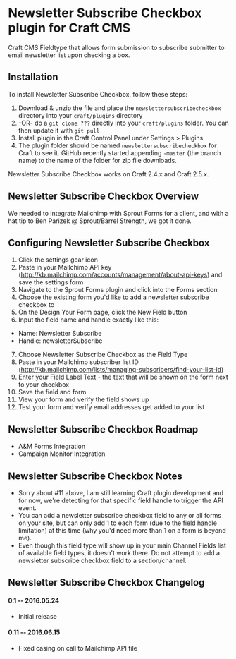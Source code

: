 # Newsletter Subscribe Checkbox plugin for Craft CMS

Craft CMS Fieldtype that allows form submission to subscribe submitter to email newsletter list upon checking a box.

## Installation

To install Newsletter Subscribe Checkbox, follow these steps:

1. Download & unzip the file and place the `newslettersubscribecheckbox` directory into your `craft/plugins` directory
2.  -OR- do a `git clone ???` directly into your `craft/plugins` folder.  You can then update it with `git pull`
3. Install plugin in the Craft Control Panel under Settings > Plugins
4. The plugin folder should be named `newslettersubscribecheckbox` for Craft to see it.  GitHub recently started appending `-master` (the branch name) to the name of the folder for zip file downloads.

Newsletter Subscribe Checkbox works on Craft 2.4.x and Craft 2.5.x.

## Newsletter Subscribe Checkbox Overview

We needed to integrate Mailchimp with Sprout Forms for a client, and with a hat tip to Ben Parizek @ Sprout/Barrel Strength, we got it done.

## Configuring Newsletter Subscribe Checkbox

1. Click the settings gear icon
2. Paste in your Mailchimp API key (http://kb.mailchimp.com/accounts/management/about-api-keys) and save the settings form
3. Navigate to the Sprout Forms plugin and click into the Forms section
4. Choose the existing form you'd like to add a newsletter subscribe checkbox to
5. On the Design Your Form page, click the New Field button
6. Input the field name and handle exactly like this: 
  * Name: Newsletter Subscribe
  * Handle: newsletterSubscribe
7. Choose Newsletter Subscribe Checkbox as the Field Type
8. Paste in your Mailchimp subscriber list ID (http://kb.mailchimp.com/lists/managing-subscribers/find-your-list-id)
9. Enter your Field Label Text - the text that will be shown on the form next to your checkbox
10. Save the field and form
11. View your form and verify the field shows up
12. Test your form and verify email addresses get added to your list

## Newsletter Subscribe Checkbox Roadmap

- A&M Forms Integration
- Campaign Monitor Integration

## Newsletter Subscribe Checkbox Notes

- Sorry about #11 above, I am still learning Craft plugin development and for now, we're detecting for that specific field handle to trigger the API event.
- You can add a newsletter subscribe checkbox field to any or all forms on your site, but can only add 1 to each form (due to the field handle limitation) at this time (why you'd need more than 1 on a form is beyond me).
- Even though this field type will show up in your main Channel Fields list of available field types, it doesn't work there. Do not attempt to add a newsletter subscribe checkbox field to a section/channel.

## Newsletter Subscribe Checkbox Changelog

#### 0.1 -- 2016.05.24

* Initial release

#### 0.11 -- 2016.06.15

* Fixed casing on call to Mailchimp API file

